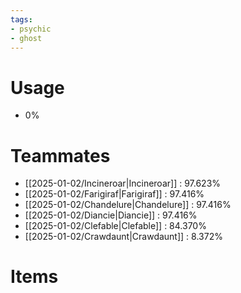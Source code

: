 ```yaml
---
tags:
- psychic
- ghost
---
```

# Usage
- 0%
# Teammates
- [[2025-01-02/Incineroar|Incineroar]] : 97.623%
- [[2025-01-02/Farigiraf|Farigiraf]] : 97.416%
- [[2025-01-02/Chandelure|Chandelure]] : 97.416%
- [[2025-01-02/Diancie|Diancie]] : 97.416%
- [[2025-01-02/Clefable|Clefable]] : 84.370%
- [[2025-01-02/Crawdaunt|Crawdaunt]] : 8.372%
# Items